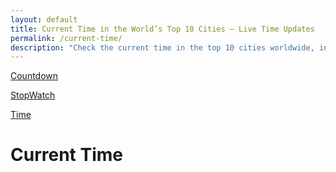 ```yaml
---
layout: default
title: Current Time in the World’s Top 10 Cities – Live Time Updates
permalink: /current-time/
description: "Check the current time in the top 10 cities worldwide, including New York, London, Tokyo, Dubai, and more. Get accurate, real-time updates for different time zones instantly!."
---
```



<!-- Sidebar -->
<div class=row>
<div class="col-md-3 bg-light">

<div class="p-4 mb-2 bg-body-secondary">
 <p class="fs-2 "><a class="text-decoration-none" href="/countdown"><i class="fa-solid fa-stopwatch-20 me-3"></i>Countdown</a></p>
 <p class="fs-2"> <a class="text-decoration-none" href="/stopwatch"><i class="fa-solid fa-stopwatch me-3"></i>StopWatch</a></p>
 <p class="fs-2"> <a class="text-decoration-none" href="/current-time"><i class="fa-solid fa-clock me-3"></i>Time</a></p>
</div>
</div>


<div class="col-md-8 text-center">
<h1>Current Time </h1>
<div id="current-time" class="current-time"></div>
<div class="time-container" id="time-container"></div>

</div>


</div>
<script src="{{ '/assets/js/current-time.js' | relative_url }}"></script>